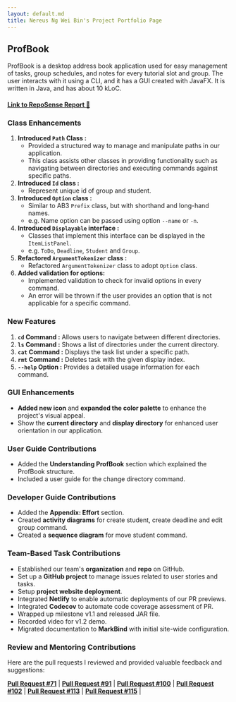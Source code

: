```yaml
---
layout: default.md
title: Nereus Ng Wei Bin's Project Portfolio Page
---
```


## ProfBook

ProfBook is a desktop address book application used for easy management of tasks, group schedules, and notes for every
tutorial slot and group. The user interacts with it using a CLI, and it has a GUI created with JavaFX. It is written in
Java, and has about 10 kLoC.

#### [Link to RepoSense Report :link:](https://nus-cs2103-ay2324s1.github.io/tp-dashboard/?search=nereuswb922&breakdown=false&sort=groupTitle%20dsc&sortWithin=title&since=2023-09-22&timeframe=commit&mergegroup=&groupSelect=groupByRepos)

### Class Enhancements

1. **Introduced `Path` Class :**
    - Provided a structured way to manage and manipulate paths in our application.
    - This class assists other classes in providing functionality such as navigating
      between directories and executing commands against specific paths.
2. **Introduced `Id` class :**
    - Represent unique id of group and student.
3. **Introduced `Option` class :**
    - Similar to AB3 `Prefix` class, but with shorthand and long-hand names.
    - e.g. Name option can be passed using option `--name` or `-n`.
4. **Introduced `Displayable` interface :**
    - Classes that implement this interface can be displayed in the `ItemListPanel`.
    - e.g. `ToDo`, `Deadline`, `Student` and `Group`.
5. **Refactored `ArgumentTokenizer` class :**
    - Refactored `ArgumentTokenizer` class to adopt `Option` class.
6. **Added validation for options:**
    - Implemented validation to check for invalid options in every command.
    - An error will be thrown if the user provides an option that is not applicable for a specific command.

### New Features

1. **`cd` Command :** Allows users to navigate between different directories.
2. **`ls` Command :** Shows a list of directories under the current directory.
3. **`cat` Command :** Displays the task list under a specific path.
4. **`rmt` Command :** Deletes task with the given display index.
5. **`--help` Option :** Provides a detailed usage information for each command.

### GUI Enhancements

- **Added new icon** and **expanded the color palette** to enhance the project's visual appeal.
- Show the **current directory** and **display directory** for enhanced user orientation in our application.

### User Guide Contributions

- Added the **Understanding ProfBook** section which explained the ProfBook structure.
- Included a user guide for the change directory command.

### Developer Guide Contributions

- Added the **Appendix: Effort** section.
- Created **activity diagrams** for create student, create deadline and edit group command.
- Created a **sequence diagram** for move student command.

### Team-Based Task Contributions

- Established our team's **organization** and **repo** on GitHub.
- Set up a **GitHub project** to manage issues related to user stories and tasks.
- Setup **project website deployment**.
- Integrated **Netlify** to enable automatic deployments of our PR previews.
- Integrated **Codecov** to automate code coverage assessment of PR.
- Wrapped up milestone v1.1 and released JAR file.
- Recorded video for v1.2 demo.
- Migrated documentation to **MarkBind** with initial site-wide configuration.

### Review and Mentoring Contributions

Here are the pull requests I reviewed and provided valuable feedback and suggestions:
<div class="pull-request-container">

 **[Pull Request #71](https://github.com/AY2324S1-CS2103T-W15-2/tp/pull/71)** |
 **[Pull Request #91](https://github.com/AY2324S1-CS2103T-W15-2/tp/pull/91)** |
 **[Pull Request #100](https://github.com/AY2324S1-CS2103T-W15-2/tp/pull/100)** |
 **[Pull Request #102](https://github.com/AY2324S1-CS2103T-W15-2/tp/pull/102)** |
 **[Pull Request #113](https://github.com/AY2324S1-CS2103T-W15-2/tp/pull/113)** |
 **[Pull Request #115](https://github.com/AY2324S1-CS2103T-W15-2/tp/pull/115)** |

</div>
